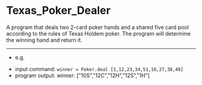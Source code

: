 # Texas_Poker_Dealer
A program that deals two 2-card poker hands and a shared five card pool according to the rules of Texas Holdem poker.
The program will determine the winning hand and return it. 

----

- e.g. 
* input command: `winner = Poker.deal [1,12,23,34,51,16,27,38,49]`
* program output: winner: ["10S","12C","12H","12S","1H"]